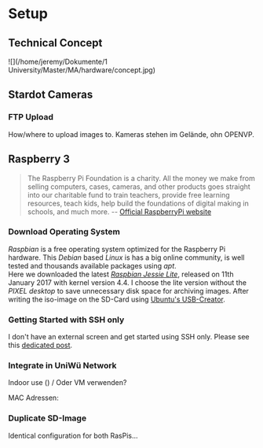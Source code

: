 # Setup

## Technical Concept
![](/home/jeremy/Dokumente/1 University/Master/MA/hardware/concept.jpg)



## Stardot Cameras

### FTP Upload
How/where to upload images to. Kameras stehen im Gelände, ohn OPENVP.



## Raspberry 3
> The Raspberry Pi Foundation is a charity. All the money we make from selling computers, cases, cameras, and other products goes straight into our charitable fund to train teachers, provide free learning resources, teach kids, help build the foundations of digital making in schools, and much more.
> -- [Official RaspberryPi website](www.raspberrypi.org/)

### Download Operating System
*Raspbian* is a free operating system optimized for the Raspberry Pi hardware. This *Debian* based *Linux* is has a big online community, is well tested and thousands available packages using *apt*.  
Here we downloaded the latest [*Raspbian Jessie Lite*](https://www.raspberrypi.org/downloads/raspbian/), released on 11th January 2017 with kernel version 4.4. I choose the lite version without the *PIXEL desktop* to save unnecessary disk space for archiving images. After writing the iso-image on the SD-Card using [Ubuntu's USB-Creator](https://wiki.ubuntuusers.de/Live-USB/#USB-Creator-Startmedienersteller).  

### Getting Started with SSH only
I don't have an external screen and get started using SSH only. Please see this [dedicated post](./raspberry/getting_started_ssh_only.md).  

### Integrate in UniWü Network
Indoor use () / Oder VM verwenden?

MAC Adressen:


### Duplicate SD-Image
Identical configuration for both RasPis...

